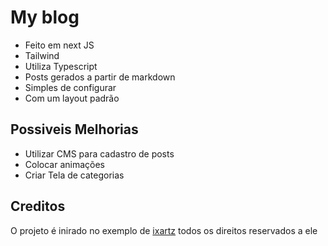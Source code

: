 # My blog

* Feito em next JS
* Tailwind
* Utiliza Typescript
* Posts gerados a partir de markdown
* Simples de configurar
* Com um layout padrão

## Possiveis Melhorias

* Utilizar CMS para cadastro de posts
* Colocar animações
* Criar Tela de categorias

## Creditos

O projeto é inirado no exemplo de [ixartz](https://github.com/ixartz/Next-js-Blog-Boilerplate) todos os direitos reservados a ele
